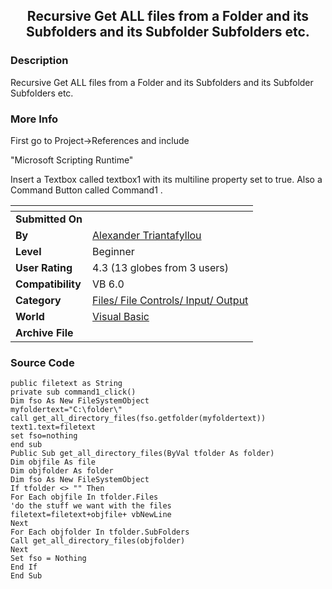 ﻿<div align="center">

## Recursive Get ALL files from a Folder and its Subfolders and its Subfolder Subfolders etc\.


</div>

### Description

Recursive Get ALL files from a Folder and its Subfolders and its Subfolder Subfolders etc.
 
### More Info
 
First go to Project->References and include

"Microsoft Scripting Runtime"

Insert a Textbox called textbox1 with its multiline property set to true. Also a Command Button called Command1 .


<span>             |<span>
---                |---
**Submitted On**   |
**By**             |[Alexander Triantafyllou](https://github.com/Planet-Source-Code/PSCIndex/blob/master/ByAuthor/alexander-triantafyllou.md)
**Level**          |Beginner
**User Rating**    |4.3 (13 globes from 3 users)
**Compatibility**  |VB 6\.0
**Category**       |[Files/ File Controls/ Input/ Output](https://github.com/Planet-Source-Code/PSCIndex/blob/master/ByCategory/files-file-controls-input-output__1-3.md)
**World**          |[Visual Basic](https://github.com/Planet-Source-Code/PSCIndex/blob/master/ByWorld/visual-basic.md)
**Archive File**   |[](https://github.com/Planet-Source-Code/alexander-triantafyllou-recursive-get-all-files-from-a-folder-and-its-subfolders-and-its-s__1-44895/archive/master.zip)





### Source Code

```
public filetext as String
private sub command1_click()
Dim fso As New FileSystemObject
myfoldertext="C:\folder\"
call get_all_directory_files(fso.getfolder(myfoldertext))
text1.text=filetext
set fso=nothing
end sub
Public Sub get_all_directory_files(ByVal tfolder As folder)
Dim objfile As file
Dim objfolder As folder
Dim fso As New FileSystemObject
If tfolder <> "" Then
For Each objfile In tfolder.Files
'do the stuff we want with the files
filetext=filetext+objfile+ vbNewLine
Next
For Each objfolder In tfolder.SubFolders
Call get_all_directory_files(objfolder)
Next
Set fso = Nothing
End If
End Sub
```


